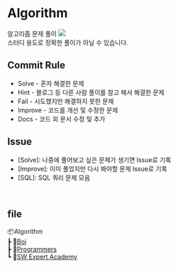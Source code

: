 # Algorithm
알고리즘 문제 풀이 <img src="https://img.shields.io/badge/Python-3766AB?style=flat-square&logo=Python&logoColor=white"/>  
스터디 용도로 정확한 풀이가 아닐 수 있습니다.

## Commit Rule
- Solve - 혼자 해결한 문제
- Hint - 블로그 등 다른 사람 풀이를 참고 해서 해결한 문제
- Fail - 시도했지만 해결하지 못한 문제
- Improve - 코드를 개선 및 수정한 문제
- Docs - 코드 외 문서 수정 및 추가

## Issue
- [Solve]: 나중에 풀어보고 싶은 문제가 생기면 Issue로 기록  
- [Improve]: 이미 풀었지만 다시 봐야할 문제 Issue로 기록
- [SQL]: SQL 쿼리 문제 모음

<br>  

## file 
📦Algorithm  
 ┣ 📂[Boj](https://www.acmicpc.net/)  
 ┣ 📂[Programmers](https://programmers.co.kr/)  
 ┗ 📂[SW Expert Academy](https://swexpertacademy.com/main/main.do)